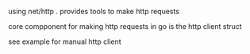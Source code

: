 
using net/http .
provides tools to make http requests

core compponent for making http requests in go is the http client struct

see example for  manual http client
